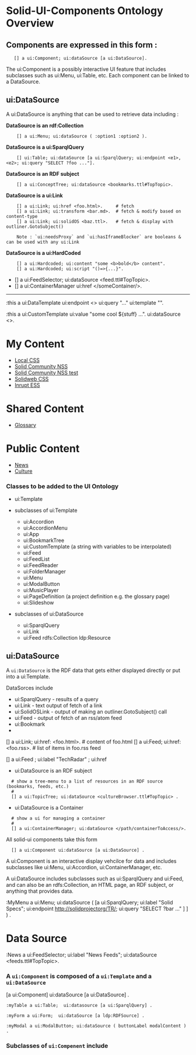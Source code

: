 # Solid-UI-Components Ontology Overview

## Components are expressed in this form :
```
   [] a ui:Component; ui:dataSource [a ui:DataSource].
```
The ui:Component is a possibly interactive UI feature that includes subclasses such as ui:Menu, ui:Table, etc.  Each component can be linked to a DataSource. 

## ui:DataSource

A ui:DataSource is anything that can be used to retrieve data including :

**DataSource is an rdf:Collection**
```
    [] a ui:Menu; ui:dataSource ( :option1 :option2 ).
```
**DataSource is a ui:SparqlQuery**
```
    [] ui:Table; ui:dataSource [a ui:SparqlQuery; ui:endpoint <e1>, <e2>; ui:query "SELECT ?foo ..."].
```
**DataSource is an RDF subject**
```
    [] a ui:ConceptTree; ui:dataSource <bookmarks.ttl#TopTopic>.
```

**DataSource is a ui:Link**
```
    [] a ui:Link; ui:href <foo.html>.     # fetch
    [] a ui:Link; ui:transform <bar.md>.  # fetch & modify based on content-type
    [] a ui:Link; ui:solidOS <baz.ttl>.   # fetch & display with outliner.GotoSubject()

    Note : `ui:needsProxy` and `ui:hasIframeBlocker` are booleans & can be used with any ui:Link
```

**DataSource is a ui:HardCoded**
```
    [] a ui:Hardcoded; ui:content "some <b>bold</b> content".
    [] a ui:Hardcoded; ui:script "()=>{...}".
```

  * [] a ui:FeedSelector; ui:dataSource <feed.ttl#TopTopic>.
  * [] a ui:ContainerManager ui:href </someContainer/>.


----------------------------------------------
:this
 a ui:DataTemplate
 ui:endpoint <>
 ui:query "..."
 ui:template "".

:this
 a ui:CustomTemplate
 ui:value "some cool ${stuff} ...".
 ui:dataSource <>.



# My Content

  * [Local CSS]()
  * [Solid Community NSS]()
  * [Solid Community NSS test]()
  * [Solidweb CSS]()
  * [Inrupt ESS]()

# Shared Content

  * [Glossary]()

# Public Content

  * [News]()
  * [Culture]()


### Classes to be added to the UI Ontology

  * ui:Template

  * subclasses of ui:Template

    * ui:Accordion
    * ui:AccordionMenu
    * ui:App
    * ui:BookmarkTree
    * ui:CustomTemplate (a string with variables to be interpolated)
    * ui:Feed
    * ui:FeedList
    * ui:FeedReader
    * ui:FolderManager
    * ui:Menu
    * ui:ModalButton
    * ui:MusicPlayer
    * ui:PageDefinition (a project definition e.g. the glossary page)
    * ui:Slideshow

  * subclasses of ui:DataSource

    * ui:SparqlQuery
    * ui:Link
    * ui:Feed
  rdfs:Collection
  ldp:Resource

## ui:DataSource

A `ui:DataSource` is the RDF data that gets either displayed directly or put into a ui:Template.

DataSorces include

* ui:SparqlQuery - results of a query
* ui:Link - text output of fetch of a link
* ui:SolidOSLink - output of making an outliner.GotoSubject() call
* ui:Feed - output of fetch of an rss/atom feed
* ui:Bookmark
* 

[] a ui:Link; ui:href: <foo.html>.  # content of foo.html
[] a ui:Feed; ui:href: <foo.rss>.   # list of items in foo.rss feed

[] a ui:Feed ;
  ui:label "TechRadar" ;
  ui:href 

* ui:DataSource is an RDF subject

```turtle
  # show a tree-menu to a list of resources in an RDF source (bookmarks, feeds, etc.)
  #
  [] a ui:TopicTree; ui:dataSource <cultureBrowser.ttl#TopTopic> .
```
* ui:DataSource is a Container

```turtle
  # show a ui for managing a container
  #
  [] a ui:ContainerManager; ui:dataSource </path/containerToAccess/>.
```

All solid-ui components take this form
```
  [] a ui:Component ui:dataSource [a ui:DataSource] .
```
A ui:Component is an interactive display vehcilce for data and includes subclasses like ui:Menu, ui:Accordion, ui:ContainerManager, etc.

A ui:DataSource includes subclasses such as ui:SparqlQuery and ui:Feed, and can also be an rdfs:Collection, an HTML page, an RDF subject, or anything that provides data.

:MyMenu a ui:Menu; ui:dataSource (
  [a ui:SparqlQuery; ui:label "Solid Specs"; ui:endpoint <http://solidprojectorg/TR/>; ui:query "SELECT ?bar ..." ] ]
) .

# Data Source 
:News a ui:FeedSelector; ui:label "News Feeds";
  ui:dataSource <feeds.ttl#TopTopic>.




  

### A `ui:Component` is composed of a `ui:Template` and a `ui:DataSource`


  [a ui:Component] ui:dataSource [a ui:DataSource] .


```turtle
:myTable a ui:Table;  ui:datasource [a ui:SparqlQuery] .

:myForm a ui:Form;  ui:dataSource [a ldp:RDFSource] . 

:myModal a ui:ModalButton; ui:dataSource ( buttonLabel modalContent ) .

```


### Subclasses of `ui:Compenent` include

